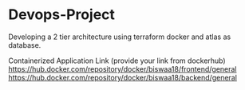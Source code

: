 # Devops-Project
Developing a 2 tier architecture using terraform docker and atlas as database.

 Containerized Application Link (provide your link from dockerhub)
https://hub.docker.com/repository/docker/biswaa18/frontend/general
https://hub.docker.com/repository/docker/biswaa18/backend/general
